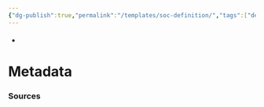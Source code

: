 ```yaml
---
{"dg-publish":true,"permalink":"/templates/soc-definition/","tags":["defs_soc"]}
---
```


#### 
- 






# Metadata

### Sources